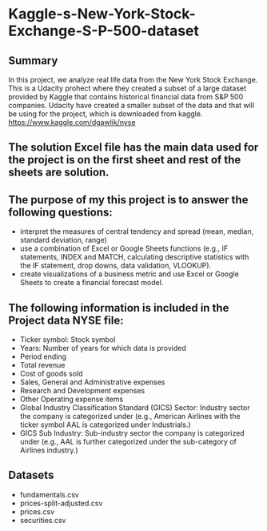 # Kaggle-s-New-York-Stock-Exchange-S-P-500-dataset

## Summary

In this project, we analyze real life data from the New York Stock Exchange. This is a Udacity prohect where they created a subset of a large dataset provided by Kaggle that contains historical financial data from S&P 500 companies. Udacity have created a smaller subset of the data and that will be using for the project, which is downloaded from kaggle.
https://www.kaggle.com/dgawlik/nyse

## The solution Excel file has the main data used for the project is on the first sheet and rest of the sheets are solution.

## The purpose of my this project is to answer the following questions:

- interpret the measures of central tendency and spread (mean, median, standard deviation, range)
- use a combination of Excel or Google Sheets functions (e.g., IF statements, INDEX and MATCH, calculating descriptive statistics with the IF statement, drop downs, data validation, VLOOKUP).
- create visualizations of a business metric and use Excel or Google Sheets to create a financial forecast model.

## The following information is included in the Project data NYSE file:
- Ticker symbol: Stock symbol
- Years: Number of years for which data is provided
- Period ending
- Total revenue
- Cost of goods sold
- Sales, General and Administrative expenses
- Research and Development expenses
- Other Operating expense items
- Global Industry Classification Standard (GICS) Sector: Industry sector the company is categorized under (e.g., American Airlines with the ticker symbol AAL is categorized under Industrials.)
- GICS Sub Industry: Sub-industry sector the company is categorized under (e.g., AAL is further categorized under the sub-category of Airlines industry.)

## Datasets
- fundamentals.csv
- prices-split-adjusted.csv
- prices.csv
- securities.csv
